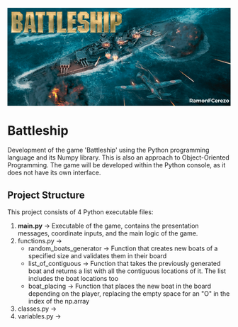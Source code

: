 <p align="center">
  <img src="https://github.com/RamonFCerezo/Battleship/blob/main/img/Battleship.png" alt="Battleship game screenshot" style="display: block; margin: auto;">
</p>

<h1>Battleship</h1>

<p>Development of the game 'Battleship' using the Python programming language and its Numpy library. This is also an approach to Object-Oriented Programming. The game will be developed within the Python console, as it does not have its own interface.</p>

<h2>Project Structure</h2>
<p>This project consists of 4 Python executable files:</p>
<ol>
  <li><strong>main.py</strong> &#8594; Executable of the game, contains the presentation messages, coordinate inputs, and the main logic of the game.</li>
  <li>functions.py &#8594;
    <ul>
      <li>random_boats_generator &#8594; Function that creates new boats of a specified size and validates them in their board</li>
      <li>list_of_contiguous &#8594; Function that takes the previously generated boat and returns a list with all the contiguous locations of it. The list includes the boat locations too</li>
      <li>boat_placing &#8594; Function that places the new boat in the board depending on the player, replacing the empty space for an "O" in the index of the np.array</li>
    </ul>
  <li>classes.py &#8594; </li>
  <li>variables.py &#8594; </li>
</ol>
